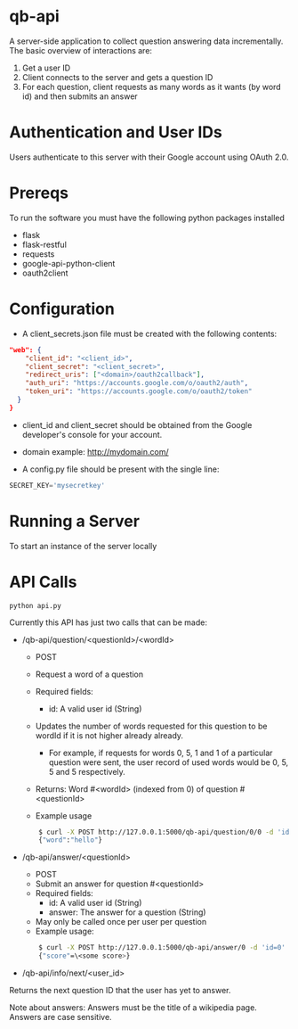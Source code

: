 # qb-api

A server-side application to collect question answering data incrementally.  The basic overview of interactions are:

1. Get a user ID
2. Client connects to the server and gets a question ID
3. For each question, client requests as many words as it wants (by word id) and then submits an answer

Authentication and User IDs
====

Users authenticate to this server with their Google account using OAuth 2.0.

Prereqs 
==== 

To run the software you must have the following python packages installed
* flask
* flask-restful
* requests
* google-api-python-client
* oauth2client

Configuration
====

* A client\_secrets.json file must be created with the following contents:
```json
"web": {
    "client_id": "<client_id>",
    "client_secret": "<client_secret>",
    "redirect_uris": ["<domain>/oauth2callback"],
    "auth_uri": "https://accounts.google.com/o/oauth2/auth",
    "token_uri": "https://accounts.google.com/o/oauth2/token"
  }
}
```
  * client\_id and client\_secret should be obtained from the Google developer's console for your account.
  * domain example: http://mydomain.com/

* A config.py file should be present with the single line:
```python
SECRET_KEY='mysecretkey'
```

Running a Server
====

To start an instance of the server locally

API Calls
===

```python api.py```

Currently this API has just two calls that can be made:

* /qb-api/question/\<questionId>/\<wordId>
    * POST
    * Request a word of a question
    * Required fields:
        * id: A valid user id (String)
    * Updates the number of words requested for this question to be wordId if it is not higher already already.
        * For example, if requests for words 0, 5, 1 and 1 of a particular question were sent, the user record of used words would be 0, 5, 5 and 5 respectively.

    * Returns: Word  #\<wordId> (indexed from 0) of question #\<questionId>
    * Example usage
    ```sh
        $ curl -X POST http://127.0.0.1:5000/qb-api/question/0/0 -d 'id=ident'
        {"word":"hello"}
    ```

* /qb-api/answer/\<questionId>
    * POST
    * Submit an answer for question #\<questionId>
    * Required fields: 
        * id: A valid user id (String)
        * answer: The answer for a question (String)
    * May only be called once per user per question
    * Example usage:
    ```sh
        $ curl -X POST http://127.0.0.1:5000/qb-api/answer/0 -d 'id=0' -d 'answer=earth'
        {"score"=\<some score>}
    ```

* /qb-api/info/next/\<user_id>
 
Returns the next question ID that the user has yet to answer.

Note about answers: Answers must be the title of a wikipedia page. Answers are case sensitive.
